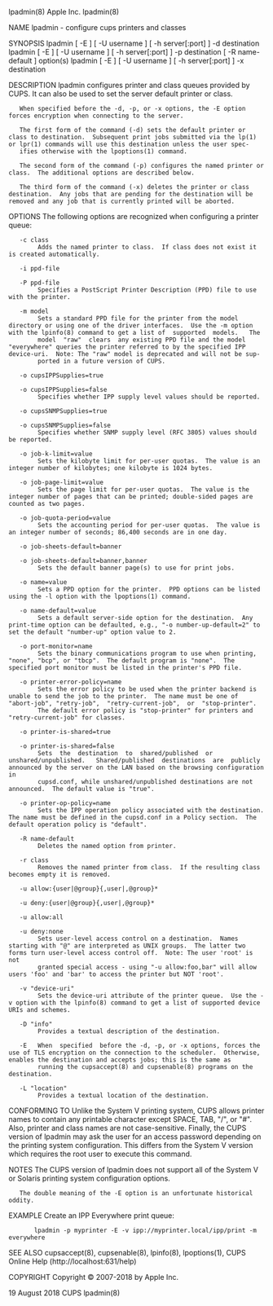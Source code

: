lpadmin(8)                                                                                        Apple Inc.                                                                                       lpadmin(8)

NAME
       lpadmin - configure cups printers and classes

SYNOPSIS
       lpadmin [ -E ] [ -U username ] [ -h server[:port] ] -d destination
       lpadmin [ -E ] [ -U username ] [ -h server[:port] ] -p destination [ -R name-default ] option(s)
       lpadmin [ -E ] [ -U username ] [ -h server[:port] ] -x destination

DESCRIPTION
       lpadmin configures printer and class queues provided by CUPS.  It can also be used to set the server default printer or class.

       When specified before the -d, -p, or -x options, the -E option forces encryption when connecting to the server.

       The first form of the command (-d) sets the default printer or class to destination.  Subsequent print jobs submitted via the lp(1) or lpr(1) commands will use this destination unless the user spec‐
       ifies otherwise with the lpoptions(1) command.

       The second form of the command (-p) configures the named printer or class.  The additional options are described below.

       The third form of the command (-x) deletes the printer or class destination.  Any jobs that are pending for the destination will be removed and any job that is currently printed will be aborted.

OPTIONS
       The following options are recognized when configuring a printer queue:

       -c class
            Adds the named printer to class.  If class does not exist it is created automatically.

       -i ppd-file

       -P ppd-file
            Specifies a PostScript Printer Description (PPD) file to use with the printer.

       -m model
            Sets a standard PPD file for the printer from the model directory or using one of the driver interfaces.  Use the -m option with the lpinfo(8) command to get a list of  supported  models.   The
            model  "raw"  clears  any existing PPD file and the model "everywhere" queries the printer referred to by the specified IPP device-uri.  Note: The "raw" model is deprecated and will not be sup‐
            ported in a future version of CUPS.

       -o cupsIPPSupplies=true

       -o cupsIPPSupplies=false
            Specifies whether IPP supply level values should be reported.

       -o cupsSNMPSupplies=true

       -o cupsSNMPSupplies=false
            Specifies whether SNMP supply level (RFC 3805) values should be reported.

       -o job-k-limit=value
            Sets the kilobyte limit for per-user quotas.  The value is an integer number of kilobytes; one kilobyte is 1024 bytes.

       -o job-page-limit=value
            Sets the page limit for per-user quotas.  The value is the integer number of pages that can be printed; double-sided pages are counted as two pages.

       -o job-quota-period=value
            Sets the accounting period for per-user quotas.  The value is an integer number of seconds; 86,400 seconds are in one day.

       -o job-sheets-default=banner

       -o job-sheets-default=banner,banner
            Sets the default banner page(s) to use for print jobs.

       -o name=value
            Sets a PPD option for the printer.  PPD options can be listed using the -l option with the lpoptions(1) command.

       -o name-default=value
            Sets a default server-side option for the destination.  Any print-time option can be defaulted, e.g., "-o number-up-default=2" to set the default "number-up" option value to 2.

       -o port-monitor=name
            Sets the binary communications program to use when printing, "none", "bcp", or "tbcp".  The default program is "none".  The specified port monitor must be listed in the printer's PPD file.

       -o printer-error-policy=name
            Sets the error policy to be used when the printer backend is unable to send the job to the printer.  The name must be one of "abort-job", "retry-job",  "retry-current-job",  or  "stop-printer".
            The default error policy is "stop-printer" for printers and "retry-current-job" for classes.

       -o printer-is-shared=true

       -o printer-is-shared=false
            Sets  the  destination  to  shared/published  or  unshared/unpublished.   Shared/published  destinations  are  publicly announced by the server on the LAN based on the browsing configuration in
            cupsd.conf, while unshared/unpublished destinations are not announced.  The default value is "true".

       -o printer-op-policy=name
            Sets the IPP operation policy associated with the destination.  The name must be defined in the cupsd.conf in a Policy section.  The default operation policy is "default".

       -R name-default
            Deletes the named option from printer.

       -r class
            Removes the named printer from class.  If the resulting class becomes empty it is removed.

       -u allow:{user|@group}{,user|,@group}*

       -u deny:{user|@group}{,user|,@group}*

       -u allow:all

       -u deny:none
            Sets user-level access control on a destination.  Names starting with "@" are interpreted as UNIX groups.  The latter two forms turn user-level access control off.  Note: The user 'root' is not
            granted special access - using "-u allow:foo,bar" will allow users 'foo' and 'bar' to access the printer but NOT 'root'.

       -v "device-uri"
            Sets the device-uri attribute of the printer queue.  Use the -v option with the lpinfo(8) command to get a list of supported device URIs and schemes.

       -D "info"
            Provides a textual description of the destination.

       -E   When  specified  before the -d, -p, or -x options, forces the use of TLS encryption on the connection to the scheduler.  Otherwise, enables the destination and accepts jobs; this is the same as
            running the cupsaccept(8) and cupsenable(8) programs on the destination.

       -L "location"
            Provides a textual location of the destination.

CONFORMING TO
       Unlike the System V printing system, CUPS allows printer names to contain any printable character except SPACE, TAB, "/", or "#".  Also, printer and class names are not case-sensitive.  Finally, the
       CUPS  version  of lpadmin may ask the user for an access password depending on the printing system configuration.  This differs from the System V version which requires the root user to execute this
       command.

NOTES
       The CUPS version of lpadmin does not support all of the System V or Solaris printing system configuration options.

       The double meaning of the -E option is an unfortunate historical oddity.

EXAMPLE
       Create an IPP Everywhere print queue:

           lpadmin -p myprinter -E -v ipp://myprinter.local/ipp/print -m everywhere

SEE ALSO
       cupsaccept(8), cupsenable(8), lpinfo(8), lpoptions(1), CUPS Online Help (http://localhost:631/help)

COPYRIGHT
       Copyright © 2007-2018 by Apple Inc.

19 August 2018                                                                                       CUPS                                                                                          lpadmin(8)
